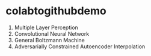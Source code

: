 # colabtogithubdemo

1. Multiple Layer Perception
2. Convolutional Neural Network
3. General Boltzmann Machine
4. Adversarially Constrained Autoencoder Interpolation
